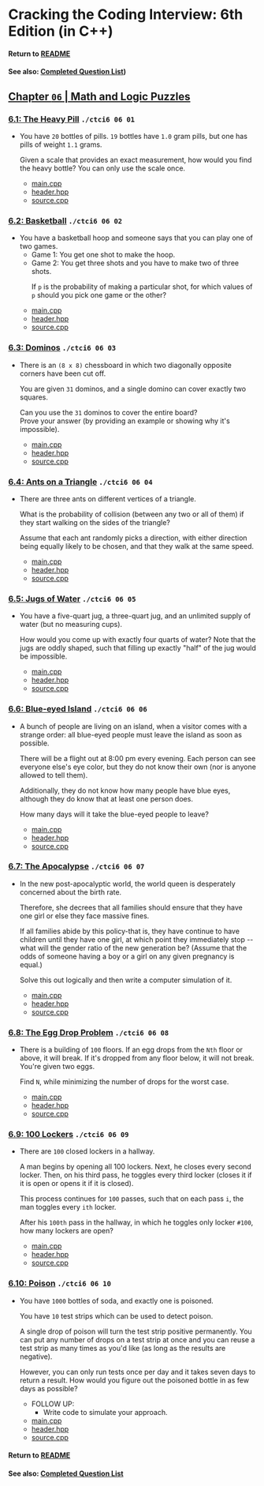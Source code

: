 # Cracking the Coding Interview: 6th Edition (in C++)

#### Return to [README](../README.md)
#### See also: [Completed Question List](QTODO-list.md))

## [Chapter `06` | Math and Logic Puzzles](../src/06/)

### [6.1: The Heavy Pill](../src/06/01/main.cpp) `./ctci6 06 01`
- You have `20` bottles of pills. `19` bottles have `1.0` gram pills, but one has pills of weight `1.1` grams. <p>Given a scale that provides an exact measurement, how would you find the heavy bottle? You can only use the scale once.
  - [main.cpp](../src/06/01/main.cpp) 
  - [header.hpp](../src/06/01/header.hpp) 
  - [source.cpp](../src/06/01/source.cpp)

### [6.2: Basketball](../src/06/02/) `./ctci6 06 02`
- You have a basketball hoop and someone says that you can play one of two games.
    - Game 1: You get one shot to make the hoop.
    - Game 2: You get three shots and you have to make two of three shots. <p>If `p` is the probability of making a particular shot, for which values of `p` should you pick one game or the other?
  - [main.cpp](../src/06/02/main.cpp) 
  - [header.hpp](../src/06/02/header.hpp) 
  - [source.cpp](../src/06/02/source.cpp)

### [6.3: Dominos](../src/06/03/) `./ctci6 06 03`
- There is an `(8 x 8)` chessboard in which two diagonally opposite corners have been cut off. <p>You are given `31` dominos, and a single domino can cover exactly two squares. <p>Can you use the `31` dominos to cover the entire board? <br>Prove your answer (by providing an example or showing why it's impossible).
  - [main.cpp](../src/06/03/main.cpp) 
  - [header.hpp](../src/06/03/header.hpp) 
  - [source.cpp](../src/06/03/source.cpp)

### [6.4: Ants on a Triangle](../src/06/04/) `./ctci6 06 04`
- There are three ants on different vertices of a triangle. <p>What is the probability of collision (between any two or all of them) if they start walking on the sides of the triangle? <p>Assume that each ant randomly picks a direction, with either direction being equally likely to be chosen, and that they walk at the same speed.
  - [main.cpp](../src/06/04/main.cpp) 
  - [header.hpp](../src/06/04/header.hpp) 
  - [source.cpp](../src/06/04/source.cpp)

### [6.5: Jugs of Water](../src/06/05/) `./ctci6 06 05`
- You have a five-quart jug, a three-quart jug, and an unlimited supply of water (but no measuring cups). <p>How would you come up with exactly four quarts of water? Note that the jugs are oddly shaped, such that filling up exactly "half" of the jug would be impossible.
  - [main.cpp](../src/06/05/main.cpp) 
  - [header.hpp](../src/06/05/header.hpp) 
  - [source.cpp](../src/06/05/source.cpp)

### [6.6: Blue-eyed Island](../src/06/06/) `./ctci6 06 06`
- A bunch of people are living on an island, when a visitor comes with a strange order: all blue-eyed people must leave the island as soon as possible. <p>There will be a flight out at 8:00 pm every evening. Each person can see everyone else's eye color, but they do not know their own (nor is anyone allowed to tell them).<p>Additionally, they do not know how many people have blue eyes, although they do know that at least one person does. <p>How many days will it take the blue-eyed people to leave?
  - [main.cpp](../src/06/06/main.cpp) 
  - [header.hpp](../src/06/06/header.hpp) 
  - [source.cpp](../src/06/06/source.cpp)

### [6.7: The Apocalypse](../src/06/07/) `./ctci6 06 07`
- In the new post-apocalyptic world, the world queen is desperately concerned about the birth rate. <p>Therefore, she decrees that all families should ensure that they have one girl or else they face massive fines. <p>If all families abide by this policy-that is, they have continue to have children until they have one girl, at which point they immediately stop -- what will the gender ratio of the new generation be? (Assume that the odds of someone having a boy or a girl on any given pregnancy is equal.) <p>Solve this out logically and then write a computer simulation of it.
  - [main.cpp](../src/06/07/main.cpp) 
  - [header.hpp](../src/06/07/header.hpp) 
  - [source.cpp](../src/06/07/source.cpp)

### [6.8: The Egg Drop Problem](../src/06/08/) `./ctci6 06 08`
- There is a building of `100` floors. If an egg drops from the `Nth` floor or above, it will break. If it's dropped from any floor below, it will not break. You're given two eggs. <p>Find `N`, while minimizing the number of drops for the worst case.
  - [main.cpp](../src/06/08/main.cpp) 
  - [header.hpp](../src/06/08/header.hpp) 
  - [source.cpp](../src/06/08/source.cpp)

### [6.9: 100 Lockers](../src/06/09/) `./ctci6 06 09`
- There are `100` closed lockers in a hallway. <p>A man begins by opening all 100 lockers. Next, he closes every second locker. Then, on his third pass, he toggles every third locker (closes it if it is open or opens it if it is closed). <p>This process continues for `100` passes, such that on each pass `i`, the man toggles every `ith` locker. <p>After his `100th` pass in the hallway, in which he toggles only locker `#100`, how many lockers are open?
  - [main.cpp](../src/06/09/main.cpp) 
  - [header.hpp](../src/06/09/header.hpp) 
  - [source.cpp](../src/06/09/source.cpp)

### [6.10: Poison](../src/06/10/) `./ctci6 06 10`
- You have `1000` bottles of soda, and exactly one is poisoned. <p>You have `10` test strips which can be used to detect poison. <p>A single drop of poison will turn the test strip positive permanently. You can put any number of drops on a test strip at once and you can reuse a test strip as many times as you'd like (as long as the results are negative). <p>However, you can only run tests once per day and it takes seven days to return a result. How would you figure out the poisoned bottle in as few days as possible?
  - FOLLOW UP: 
    - Write code to simulate your approach.
  - [main.cpp](../src/06/10/main.cpp) 
  - [header.hpp](../src/06/10/header.hpp) 
  - [source.cpp](../src/06/10/source.cpp)

#### Return to [README](../README.md)
#### See also: [Completed Question List](QTODO-list.md)
